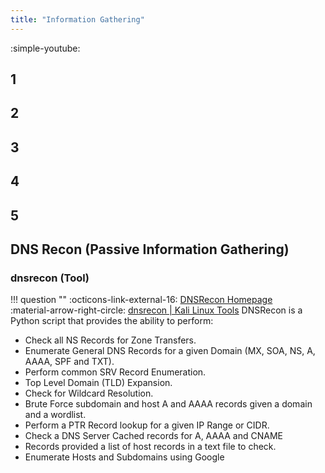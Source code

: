 ```yaml
---
title: "Information Gathering"
---
```


:simple-youtube:
## 1
## 2
## 3
## 4
## 5

## DNS Recon (Passive Information Gathering)

### dnsrecon (Tool)
!!! question ""
    :octicons-link-external-16: [DNSRecon Homepage](https://github.com/darkoperator/dnsrecon)  
    :material-arrow-right-circle: [dnsrecon | Kali Linux Tools](https://www.kali.org/tools/dnsrecon/)
DNSRecon is a Python script that provides the ability to perform:

- Check all NS Records for Zone Transfers.
- Enumerate General DNS Records for a given Domain (MX, SOA, NS, A, AAAA, SPF and TXT).
- Perform common SRV Record Enumeration.
- Top Level Domain (TLD) Expansion.
- Check for Wildcard Resolution.
- Brute Force subdomain and host A and AAAA records given a domain and a wordlist.
- Perform a PTR Record lookup for a given IP Range or CIDR.
- Check a DNS Server Cached records for A, AAAA and CNAME
- Records provided a list of host records in a text file to check.
- Enumerate Hosts and Subdomains using Google

